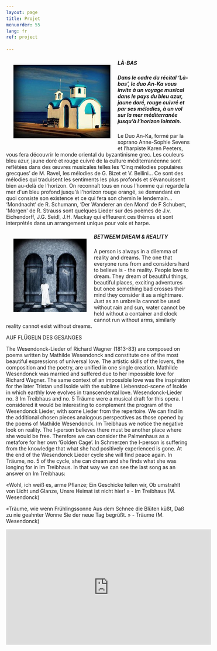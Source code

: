 ```yaml
---
layout: page
title: Projet
menuorder: 55
lang: fr
ref: project

---
```

<img style="float: left; padding: 20px" src="/assets/eglise.jpg">

##### LÀ-BAS

##### Dans le cadre du récital ‘Là-bas’, le duo An-Ka vous invite à un voyage musical dans le pays du bleu azur, jaune doré, rouge cuivré et par ses mélodies, à un vol sur la mer méditerranée jusqu’à l’horizon lointain.

Le Duo An-Ka, formé par la soprano Anne-Sophie Sevens et l’harpiste Karen Peeters, vous fera découvrir le monde oriental du byzantinisme grec. Les couleurs bleu azur, jaune doré et rouge cuivré de la culture méditerranéenne sont reflétées dans des œuvres musicales telles les ‘Cinq mélodies populaires grecques’ de M. Ravel, les mélodies de G. Bizet et V. Bellini… Ce sont des mélodies qui traduisent les sentiments les plus profonds et s’évanouissent bien au-delà de l'horizon. On reconnaît tous en nous l’homme qui regarde la mer d'un bleu profond jusqu'à l'horizon rouge orangé, se demandant en quoi consiste son existence et ce qui fera son chemin le lendemain... ‘Mondnacht’ de R. Schumann, ‘Der Wanderer an den Mond’ de F Schubert, 'Morgen' de R. Strauss sont quelques Lieder sur des poèmes de J.v. Eichendorff, J.G. Seidl, J.H. Mackay qui effleurent ces thèmes et sont interprétés dans un arrangement unique pour voix et harpe.

<img style="float: left; padding: 20px" src="/assets/dream.jpg"> 

##### BETWEEM DREAM & REALITY 

A person is always in a dilemma of reality and dreams. The one that everyone runs from and considers hard to believe is - the reality. People love to dream. They dream of beautiful things, beautiful places, exciting adventures but once something bad crosses their mind they consider it as a nightmare. 
Just as an umbrella cannot be used without rain and sun, water cannot be held without a container and clock cannot run without arms, similarly reality cannot exist without dreams. 

AUF FLÜGELN DES GESANGES

The Wesendonck-Lieder of Richard Wagner (1813-83) are composed on poems written by Mathilde Wesendonck and constitute one of the most beautiful expressions of universal love. The artistic skills of the lovers, the composition and the poetry, are unified in one single creation. Mathilde Wesendonck was married and suffered due to her impossible love for Richard Wagner. The same context of an impossible love was the inspiration for the later Tristan und Isolde with the sublime Liebenstod-scene of Isolde in which earthly love evolves in transcendental love. Wesendonck-Lieder no. 3 Im Treibhaus and no. 5 Träume were a musical draft for this opera. I considered it would be interesting to complement the program of the Wesendonck Lieder, with some Lieder from the repertoire. We can find in the additional chosen pieces analogous perspectives as those opened by the poems of Mathilde Wesendonck. Im Treibhaus we notice the negative look on reality. The I-person believes there must be another place where she would be free. Therefore we can consider the Palmenhaus as a metafore for her own ‘Golden Cage’. In Schmerzen the I-person is suffering from the knowledge that what she had positively experienced is gone. At the end of the Wesendonck Lieder cycle she will find peace again. In Träume, no. 5 of the cycle, she can dream and she finds what she was longing for in Im Treibhaus. In that way we can see the last song as an answer on Im Treibhaus:

«Wohl, ich weiß es, arme Pflanze; Ein Geschicke teilen wir, Ob umstrahlt von Licht und Glanze, Unsre Heimat ist nicht hier! » - Im Treibhaus (M. Wesendonck)

«Träume, wie wenn Frühlingssonne Aus dem Schnee die Blüten küßt, Daß zu nie geahnter Wonne Sie der neue Tag begrüßt. » - Träume (M. Wesendonck)

<iframe width="560" height="315" src="https://www.youtube.com/embed/0LKgizd9ac4?rel=0" frameborder="0" allowfullscreen></iframe>


